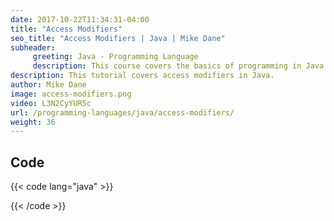 ```yaml
---
date: 2017-10-22T11:34:31-04:00
title: "Access Modifiers"
seo_title: "Access Modifiers | Java | Mike Dane"
subheader:
     greeting: Java - Programming Language
     description: This course covers the basics of programming in Java. Work your way through the videos and we'll teach you everything you need to know to start your programming journey!
description: This tutorial covers access modifiers in Java.
author: Mike Dane
image: access-modifiers.png
video: L3N2CyYUR5c
url: /programming-languages/java/access-modifiers/
weight: 36
---
```


## Code

{{< code lang="java" >}}


{{< /code >}}